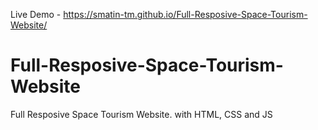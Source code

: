 Live Demo - https://smatin-tm.github.io/Full-Resposive-Space-Tourism-Website/
# Full-Resposive-Space-Tourism-Website
Full Resposive Space Tourism Website. with HTML, CSS and JS
